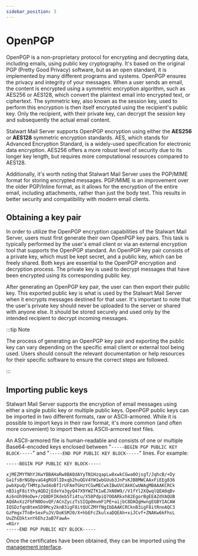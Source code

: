 ```yaml
---
sidebar_position: 3
---
```


# OpenPGP

OpenPGP is a non-proprietary protocol for encrypting and decrypting data, including emails, using public key cryptography. It's based on the original PGP (Pretty Good Privacy) software, but as an open standard, it is implemented by many different programs and systems. OpenPGP ensures the privacy and integrity of your messages. When a user sends an email, the content is encrypted using a symmetric encryption algorithm, such as AES256 or AES128, which convert the plaintext email into encrypted text, or ciphertext. The symmetric key, also known as the session key, used to perform this encryption is then itself encrypted using the recipient's public key. Only the recipient, with their private key, can decrypt the session key and subsequently the actual email content.

Stalwart Mail Server supports OpenPGP encryption using either the **AES256** or **AES128** symmetric encryption standards. AES, which stands for Advanced Encryption Standard, is a widely-used specification for electronic data encryption. AES256 offers a more robust level of security due to its longer key length, but requires more computational resources compared to AES128.

Additionally, it's worth noting that Stalwart Mail Server uses the PGP/MIME format for storing encrypted messages. PGP/MIME is an improvement over the older PGP/Inline format, as it allows for the encryption of the entire email, including attachments, rather than just the body text. This results in better security and compatibility with modern email clients.

## Obtaining a key pair

In order to utilize the OpenPGP encryption capabilities of the Stalwart Mail Server, users must first generate their own OpenPGP key pairs. This task is typically performed by the user's email client or via an external encryption tool that supports the OpenPGP standard. 
An OpenPGP key pair consists of a private key, which must be kept secret, and a public key, which can be freely shared. Both keys are essential to the OpenPGP encryption and decryption process. The private key is used to decrypt messages that have been encrypted using its corresponding public key.

After generating an OpenPGP key pair, the user can then export their public key. This exported public key is what is used by the Stalwart Mail Server when it encrypts messages destined for that user. It's important to note that the user's private key should never be uploaded to the server or shared with anyone else. It should be stored securely and used only by the intended recipient to decrypt incoming messages.

:::tip Note

The process of generating an OpenPGP key pair and exporting the public key can vary depending on the specific email client or external tool being used. Users should consult the relevant documentation or help resources for their specific software to ensure the correct steps are followed.

:::

## Importing public keys

Stalwart Mail Server supports the encryption of email messages using either a single public key or multiple public keys. OpenPGP public keys can be imported in two different formats, raw or ASCII-armored. While it is possible to import keys in their raw format, it's more common (and often more convenient) to import them as ASCII-armored text files. 

An ASCII-armored file is human-readable and consists of one or multiple Base64-encoded keys enclosed between "`-----BEGIN PGP PUBLIC KEY BLOCK-----`" and "`-----END PGP PUBLIC KEY BLOCK-----`" lines. For example:

```txt
-----BEGIN PGP PUBLIC KEY BLOCK-----

xjMEZMYfNhYJKwYBBAHaRw8BAQdAYyTN1HzqapLw8xwkCGwa0OjsgT/JqhcB/+Dy
Ga1fsBrNG0pvaG4gRG9lIDxqb2huQGV4YW1wbGUub3JnPsKJBBMWCAAxFiEEg836
pwbXpuQ/THMtpJwd4oBfIrUFAmTGHzYCGwMECwkIBwUVCAkKCwUWAgMBAAAKCRCk
nB3igF8itYhyAQD2jEdeYa3gyQ47X9YWZTK1wEJkN8W9//V1fYl2XQwqlQEA0qBv
Ai6nUh99oDw+/zQ8DFIKdeb5Ti4tu/X58PdpiQ7OOARkxh82EgorBgEEAZdVAQUB
AQdAvXz2FbFN0DovQF/ACnZyczTsSIQp0mvmF1PE+aijbC8DAQgHwngEGBYIACAW
IQSDzfqnBtem5D9Mcy2knB3igF8itQUCZMYfNgIbDAAKCRCknB3igF8itRnoAQC3
GzPmgx7TnB+SexPuJV/DoKSMJ0/X+hbEFcZkulxaDQEAh+xiJCvf+ZNAKw6kFhsL
UuZhEDktxnY6Ehz3aB7FawA=
=KGrr
-----END PGP PUBLIC KEY BLOCK-----
```

Once the certificates have been obtained, they can be imported using the [management interface](/docs/encryption/manage).
